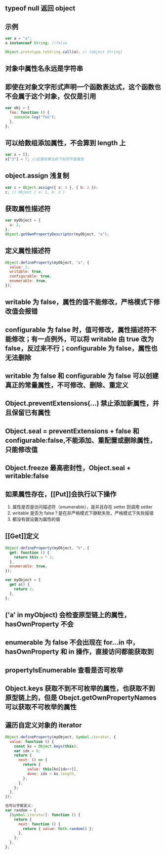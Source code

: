 ## typeof null 返回 object

## 示例

```js
var a = "a";
a instanceof String; //false

Object.prototype.toString.call(a); // [object String]
```

## 对象中属性名永远是字符串

## 即使在对象文字形式声明一个函数表达式，这个函数也不会属于这个对象，仅仅是引用

```js
var obj = {
  foo: function () {
    console.log("foo");
  },
};
```

## 可以给数组添加属性，不会算到 length 上

```js
var x = [];
x["3"] = 7; //这里会被当前下标而不是属性
```

## object.assign 浅复制

```js
var c = Object.assign({ a: 1 }, { b: 2 });
c; // Object { a: 1, b: 2 }
```

## 获取属性描述符

```js
var myObject = {
  a: 2,
};
Object.getOwnPropertyDescriptor(myObject, "a");
```

## 定义属性描述符

```js
Object.defineProperty(myObject, "a", {
  value: 2,
  writable: true,
  configurable: true,
  enumerable: true,
});
```

## writable 为 false，属性的值不能修改，严格模式下修改值会报错

## configurable 为 false 时，值可修改，属性描述符不能修改；有一点例外，可以将 writable 由 true 改为 false，反过来不行；configurable 为 false，属性也无法删除

## writable 为 false 和 configurable 为 false 可以创建真正的常量属性，不可修改、删除、重定义

## Object.preventExtensions(...) 禁止添加新属性，并且保留已有属性

## Object.seal = preventExtensions + false 和 configurable:false,不能添加、重配置或删除属性，只能修改值

## Object.freeze 最高密封性，Object.seal + writable:false

## 如果属性存在，[[Put]]会执行以下操作

1. 属性是否是访问描述符（enumerable），是并且存在 setter 则调用 setter
2. writable 是否为 false？是在非严格模式下静默失败，严格模式下失败报错
3. 都没有就设置为属性的值

## [[Get]]定义

```js
Object.defineProperty(myObject, "b", {
  get: function () {
    return this.a * 2;
  },
  enumerable: true,
});

var myObject = {
  get a() {
    return 2;
  },
};
```

## ('a' in myObject) 会检查原型链上的属性，hasOwnProperty 不会

## enumerable 为 false 不会出现在 for...in 中，hasOwnProperty 和 in 操作，直接访问都能获取到

## propertyIsEnumerable 查看是否可枚举

## Object.keys 获取不到不可枚举的属性，也获取不到原型链上的，但是 Obejct.getOwnPropertyNames 可以获取不可枚举的属性

## 遍历自定义对象的 iterator

```js
Object.defineProperty(myObject, Symbol.iterator, {
  value: function () {
    const ks = Object.keys(this);
    var idx = 0;
    return {
      next: () => {
        return {
          value: this[ks[idx++]],
          done: idx < ks.length,
        };
      },
    };
  },
});

也可以字面定义;
var random = {
  [Symbol.iterator]: function () {
    return {
      next: function () {
        return { value: Math.random() };
      },
    };
  },
};
```
